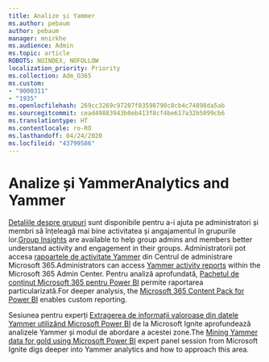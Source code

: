 ```yaml
---
title: Analize și Yammer
ms.author: pebaum
author: pebaum
manager: mnirkhe
ms.audience: Admin
ms.topic: article
ROBOTS: NOINDEX, NOFOLLOW
localization_priority: Priority
ms.collection: Adm_O365
ms.custom:
- "9000311"
- "1935"
ms.openlocfilehash: 269cc3269c97207f83598790c8cb4c74898da5ab
ms.sourcegitcommit: cead49883943b0eb413f8cf4be617a32b5099cb6
ms.translationtype: HT
ms.contentlocale: ro-RO
ms.lasthandoff: 04/24/2020
ms.locfileid: "43799586"
---
```

# <a name="analytics-and-yammer"></a><span data-ttu-id="c7568-102">Analize și Yammer</span><span class="sxs-lookup"><span data-stu-id="c7568-102">Analytics and Yammer</span></span>

<span data-ttu-id="c7568-103">[Detaliile despre grupuri](https://support.office.com/article/view-group-insights-in-yammer-73f9fa6d-d442-4f25-9194-d5317c9328ab) sunt disponibile pentru a-i ajuta pe administratori și membri să înțeleagă mai bine activitatea și angajamentul în grupurile lor.</span><span class="sxs-lookup"><span data-stu-id="c7568-103">[Group Insights](https://support.office.com/article/view-group-insights-in-yammer-73f9fa6d-d442-4f25-9194-d5317c9328ab) are available to help group admins and members better understand activity and engagement in their groups.</span></span> <span data-ttu-id="c7568-104">Administratorii pot accesa [rapoartele de activitate Yammer](https://docs.microsoft.com/office365/admin/activity-reports/yammer-activity-report) din Centrul de administrare Microsoft 365.</span><span class="sxs-lookup"><span data-stu-id="c7568-104">Administrators can access [Yammer activity reports](https://docs.microsoft.com/office365/admin/activity-reports/yammer-activity-report) within the Microsoft 365 Admin Center.</span></span> <span data-ttu-id="c7568-105">Pentru analiză aprofundată, [Pachetul de conținut Microsoft 365 pentru Power BI](https://docs.microsoft.com/office365/admin/usage-analytics/enable-usage-analytics) permite raportarea particularizată.</span><span class="sxs-lookup"><span data-stu-id="c7568-105">For deeper analysis, the [Microsoft 365 Content Pack for Power BI](https://docs.microsoft.com/office365/admin/usage-analytics/enable-usage-analytics) enables custom reporting.</span></span>

<span data-ttu-id="c7568-106">Sesiunea pentru experți [Extragerea de informații valoroase din datele Yammer utilizând Microsoft Power BI](https://aka.ms/MiningYammerDataIgnite2017) de la Microsoft Ignite aprofundează analizele Yammer și modul de abordare a acestei zone.</span><span class="sxs-lookup"><span data-stu-id="c7568-106">The [Mining Yammer data for gold using Microsoft Power BI](https://aka.ms/MiningYammerDataIgnite2017) expert panel session from Microsoft Ignite digs deeper into Yammer analytics and how to approach this area.</span></span>
